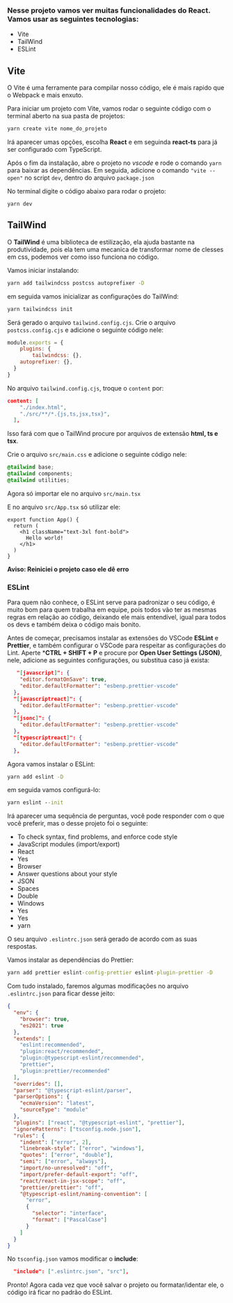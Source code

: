 ### Nesse projeto vamos ver muitas funcionalidades do React. Vamos usar as seguintes tecnologias:

- Vite
- TailWind
- ESLint

## Vite
O Vite é uma ferramente para compilar nosso código, ele é mais rapido que o Webpack e mais enxuto.

Para iniciar um projeto com Vite, vamos rodar o seguinte código com o terminal aberto na sua pasta de projetos:

```cmd
yarn create vite nome_do_projeto
```

Irá aparecer umas opções, escolha **React** e em seguinda **react-ts** para já ser configurado com TypeScript.

Após o fim da instalação, abre o projeto no *vscode* e rode o comando `yarn` para baixar as dependências. Em seguida, adicione o comando `"vite --open"` no script `dev`, dentro do arquivo `package.json`


No terminal digite o código abaixo para rodar o projeto:
```
yarn dev
```

## TailWind
O **TailWind** é uma biblioteca de estilização, ela ajuda bastante na produtividade, pois ela tem uma mecanica de transformar nome de clesses em css, podemos ver como isso funciona no código.

Vamos iniciar instalando:
```cmd
yarn add tailwindcss postcss autoprefixer -D
```

em seguida vamos inicializar as configurações do TailWind:
```cmd
yarn tailwindcss init
```

Será gerado o arquivo `tailwind.config.cjs`.
Crie o arquivo `postcss.config.cjs` e adicione o seguinte código nele:

```js
module.exports = {
    plugins: {
        tailwindcss: {},
    autoprefixer: {},
  }
}
```

No arquivo `tailwind.config.cjs`, troque o `content` por:
```json
content: [
    "./index.html",
    "./src/**/*.{js,ts,jsx,tsx}",
  ],
```
Isso fará com que o TailWind procure por arquivos de extensão **html, ts e tsx**.
        
Crie o arquivo `src/main.css` e adicione o seguinte código nele:
```css
@tailwind base;
@tailwind components;
@tailwind utilities;
```

Agora só importar ele no arquivo `src/main.tsx`

E no arquivo `src/App.tsx` só utilizar ele:
```tsx
export function App() {
  return (
    <h1 className="text-3xl font-bold">
      Hello world!
    </h1>
  )
}
```

**Aviso: Reiniciei o projeto caso ele dê erro**

### ESLint
Para quem não conhece, o ESLint serve para padronizar o seu código, é muito bom para quem trabalha em equipe, pois todos vão ter as mesmas regras em relação ao código, deixando ele mais entendível, igual para todos os devs e também deixa o código mais bonito.

Antes de começar, precisamos instalar as extensões do VSCode **ESLint** e **Prettier**, e também configurar o VSCode para respeitar as configurações do Lint.
Aperte ***CTRL + SHIFT + P** e procure por **Open User Settings (JSON)**, nele, adicione as seguintes configurações, ou substitua caso já exista:
```json
   "[javascript]": {
    "editor.formatOnSave": true,
    "editor.defaultFormatter": "esbenp.prettier-vscode"
  },
  "[javascriptreact]": {
    "editor.defaultFormatter": "esbenp.prettier-vscode"
  },
  "[jsonc]": {
    "editor.defaultFormatter": "esbenp.prettier-vscode"
  },
  "[typescriptreact]": {
    "editor.defaultFormatter": "esbenp.prettier-vscode"
  },
```

Agora vamos instalar o ESLint:
```cmd
yarn add eslint -D
```

em seguida vamos configurá-lo:
```cmd
yarn eslint --init
```

Irá aparecer uma sequência de perguntas, você pode responder com o que você preferir, mas o desse projeto foi o seguinte:
- To check syntax, find problems, and enforce code style
- JavaScript modules (import/export)
- React
- Yes
- Browser
- Answer questions about your style
- JSON
- Spaces
- Double
- Windows
- Yes
- Yes
- yarn

O seu arquivo `.eslintrc.json` será gerado de acordo com as suas respostas.

Vamos instalar as dependências do Prettier:
```cmd
yarn add prettier eslint-config-prettier eslint-plugin-prettier -D
```

 Com tudo instalado, faremos algumas modificações no arquivo `.eslintrc.json` para ficar desse jeito:
```json
{
  "env": {
    "browser": true,
    "es2021": true
  },
  "extends": [
    "eslint:recommended",
    "plugin:react/recommended",
    "plugin:@typescript-eslint/recommended",
    "prettier",
    "plugin:prettier/recommended"
  ],
  "overrides": [],
  "parser": "@typescript-eslint/parser",
  "parserOptions": {
    "ecmaVersion": "latest",
    "sourceType": "module"
  },
  "plugins": ["react", "@typescript-eslint", "prettier"],
  "ignorePatterns": ["tsconfig.node.json"],
  "rules": {
    "indent": ["error", 2],
    "linebreak-style": ["error", "windows"],
    "quotes": ["error", "double"],
    "semi": ["error", "always"],
    "import/no-unresolved": "off",
    "import/prefer-default-export": "off",
    "react/react-in-jsx-scope": "off",
    "prettier/prettier": "off",
    "@typescript-eslint/naming-convention": [
      "error",
      {
        "selector": "interface",
        "format": ["PascalCase"]
      }
    ]
  }
}
```

No `tsconfig.json` vamos modificar o **include**:
```json
  "include": [".eslintrc.json", "src"],
```

Pronto! Agora cada vez que você salvar o projeto ou formatar/identar ele, o código irá ficar no padrão do ESLint.